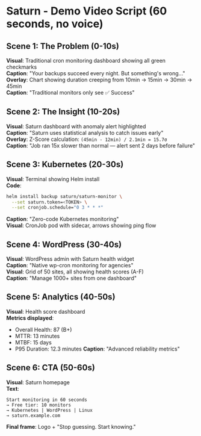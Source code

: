 # Saturn - Demo Video Script (60 seconds, no voice)

## Scene 1: The Problem (0-10s)
**Visual**: Traditional cron monitoring dashboard showing all green checkmarks  
**Caption**: "Your backups succeed every night. But something's wrong..."  
**Overlay**: Chart showing duration creeping from 10min → 15min → 30min → 45min  
**Caption**: "Traditional monitors only see ✅ Success"

## Scene 2: The Insight (10-20s)
**Visual**: Saturn dashboard with anomaly alert highlighted  
**Caption**: "Saturn uses statistical analysis to catch issues early"  
**Overlay**: Z-Score calculation: `(45min - 12min) / 2.1min = 15.7σ`  
**Caption**: "Job ran 15x slower than normal — alert sent 2 days before failure"

## Scene 3: Kubernetes (20-30s)
**Visual**: Terminal showing Helm install  
**Code**:
```bash
helm install backup saturn/saturn-monitor \
  --set saturn.token=<TOKEN> \
  --set cronjob.schedule="0 3 * * *"
```
**Caption**: "Zero-code Kubernetes monitoring"  
**Visual**: CronJob pod with sidecar, arrows showing ping flow

## Scene 4: WordPress (30-40s)
**Visual**: WordPress admin with Saturn health widget  
**Caption**: "Native wp-cron monitoring for agencies"  
**Visual**: Grid of 50 sites, all showing health scores (A-F)  
**Caption**: "Manage 1000+ sites from one dashboard"

## Scene 5: Analytics (40-50s)
**Visual**: Health score dashboard  
**Metrics displayed**:
- Overall Health: 87 (B+)
- MTTR: 13 minutes
- MTBF: 15 days
- P95 Duration: 12.3 minutes
**Caption**: "Advanced reliability metrics"

## Scene 6: CTA (50-60s)
**Visual**: Saturn homepage  
**Text**: 
```
Start monitoring in 60 seconds
→ Free tier: 10 monitors
→ Kubernetes | WordPress | Linux
→ saturn.example.com
```
**Final frame**: Logo + "Stop guessing. Start knowing."


